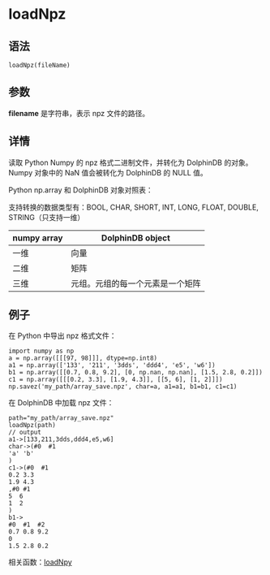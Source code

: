 # loadNpz

## 语法

`loadNpz(fileName)`

## 参数

**filename** 是字符串，表示 npz 文件的路径。

## 详情

读取 Python Numpy 的 npz 格式二进制文件，并转化为 DolphinDB 的对象。Numpy 对象中的 NaN 值会被转化为 DolphinDB 的
NULL 值。

Python np.array 和 DolphinDB 对象对照表：

支持转换的数据类型有：BOOL, CHAR, SHORT, INT, LONG, FLOAT, DOUBLE,
STRING（只支持一维）

| numpy array | DolphinDB object |
| --- | --- |
| 一维 | 向量 |
| 二维 | 矩阵 |
| 三维 | 元组。元组的每一个元素是一个矩阵 |

## 例子

在 Python 中导出 npz 格式文件：

```
import numpy as np
a = np.array([[[97, 98]]], dtype=np.int8)
a1 = np.array(['133', '211', '3dds', 'ddd4', 'e5', 'w6'])
b1 = np.array([[0.7, 0.8, 9.2], [0, np.nan, np.nan], [1.5, 2.8, 0.2]])
c1 = np.array([[[0.2, 3.3], [1.9, 4.3]], [[5, 6], [1, 2]]])
np.savez('my_path/array_save.npz', char=a, a1=a1, b1=b1, c1=c1)
```

在 DolphinDB 中加载 npz 文件：

```
path="my_path/array_save.npz"
loadNpz(path)
// output
a1->[133,211,3dds,ddd4,e5,w6]
char->(#0  #1
'a' 'b'
)
c1->(#0  #1
0.2 3.3
1.9 4.3
,#0 #1
5  6
1  2
)
b1->
#0  #1  #2
0.7 0.8 9.2
0
1.5 2.8 0.2
```

相关函数：[loadNpy](loadNpy.md)

